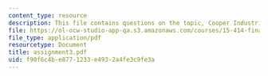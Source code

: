 ```yaml
---
content_type: resource
description: This file contains questions on the topic, Cooper Industries, Inc.
file: https://ol-ocw-studio-app-qa.s3.amazonaws.com/courses/15-414-financial-management-summer-2003/f90f6c4be8771233e4932a4fe3c9fe3a_assignment3.pdf
file_type: application/pdf
resourcetype: Document
title: assignment3.pdf
uid: f90f6c4b-e877-1233-e493-2a4fe3c9fe3a
---
```

